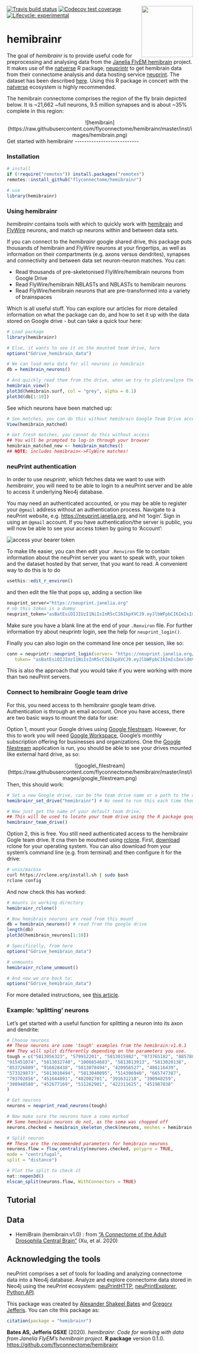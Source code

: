<!-- README.md is generated from README.Rmd. Please edit that file -->
<!-- badges: start -->
<img src="man/figures/logo.svg" align="right" height="139" /> [![Travis
build
status](https://travis-ci.org/flyconnectome/hemibrainr.svg?branch=master)](https://travis-ci.org/flyconnectome/hemibrainr)
[![Codecov test
coverage](https://codecov.io/gh/flyconnectome/hemibrainr/branch/master/graph/badge.svg)](https://codecov.io/gh/flyconnectome/hemibrainr?branch=master)
[![Lifecycle:
experimental](https://img.shields.io/badge/lifecycle-experimental-orange.svg)](https://www.tidyverse.org/lifecycle/#experimental)
<!-- badges: end -->

hemibrainr
==========

The goal of *hemibrainr* is to provide useful code for preprocessing and
analysing data from the [Janelia FlyEM
hemibrain](https://www.janelia.org/project-team/flyem) project. It makes
use of the [natverse](https://github.com/natverse) R package,
[neuprintr](https://github.com/natverse/neuprintr) to get hemibrain data
from their connectome analysis and data hosting service
[neuprint](https://github.com/connectome-neuprint/neuPrint). The dataset
has been described
[here]((https://www.biorxiv.org/content/10.1101/2020.01.21.911859v1)).
Using this R package in concert with the
[natverse](https://github.com/natverse/natverse) ecosystem is highly
recommended.

The hemibrain connectome comprises the region of the fly brain depicted
below. It is \~21,662 \~full neurons, 9.5 million synapses and is about
\~35% complete in this region:

<center>
![hemibrain](https://raw.githubusercontent.com/flyconnectome/hemibrainr/master/inst/images/hemibrain.png)
</center>
Get started with hemibrainr
---------------------------

### Installation

``` r
# install
if (!require("remotes")) install.packages("remotes")
remotes::install_github("flyconnectome/hemibrainr")

# use 
library(hemibrainr)
```

### Using hemibrainr

*hemibrainr* contains tools with which to quickly work with
[hemibrain](https://neuprint.janelia.org/help/videos?dataset=hemibrain)
and
[FlyWire](https://ngl.flywire.ai/?local_id=c8c06ea181ad5447b04beacfc4cb1b66)
neurons, and match up neurons within and between data sets.

If you can connect to the *hemibrainr* google shared drive, this package
puts thousands of hemibrain and FlyWire neurons at your fingertips, as
well as information on their compartments (e.g. axons versus dendrites),
synapses and connectivity and between data set neuron-neuron matches.
You can:

-   Read thousands of pre-skeletonised FlyWire/hemibrain neurons from
    Google Drive
-   Read FlyWire/hemibrain NBLASTs and NBLASTs to hemibrain neurons
-   Read FlyWire/hemibrain neurons that are pre-transformed into a
    variety of brainspaces

Which is all useful stuff. You can explore our articles for more
detailed information on what the package can do, and how to set it up
with the data stored on Google drive - but can take a quick tour here:

``` r
# Load package
library(hemibrainr)

# Else, it wants to see it on the mounted team drive, here
options("Gdrive_hemibrain_data")

# We can load meta data for all neurons in hemibrain
db = hemibrain_neurons()

# And quickly read them from the drive, when we try to plot/analyse them!
hemibrain_view()
plot3d(hemibrain.surf, col = "grey", alpha = 0.1)
plot3d(db[1:10])
```

See which neurons have been matched up:

``` r
# See matches, you can do this without hemibrain Google Team Drive access
View(hemibrain_matched)

# Get fresh matches, you cannot do this without access
## You will be prompted to log-in through your browser
hemibrain_matched_new <- hemibrain_matches() 
## NOTE: includes hemibrain<->FlyWire matches!
```

### neuPrint authentication

In order to use *neuprintr*, which fetches data we want to use with
*hemibrainr*, you will need to be able to login to a neuPrint server and
be able to access it underlying Neo4j database.

You may need an authenticated accounted, or you may be able to register
your `@gmail` address without an authentication process. Navigate to a
neuPrint website,
e.g. <a href="https://neuprint.janelia.org" class="uri">https://neuprint.janelia.org</a>,
and hit ‘login’. Sign in using an `@gmail` account. If you have
authentication/the server is public, you will now be able to see your
access token by going to ‘Account’:

![access your bearer
token](https://raw.githubusercontent.com/natverse/neuprintr/master/inst/images/bearertoken.png)

To make life easier, you can then edit your `.Renviron` file to contain
information about the neuPrint server you want to speak with, your token
and the dataset hosted by that server, that you want to read. A
convenient way to do this is to do

``` r
usethis::edit_r_environ()
```

and then edit the file that pops up, adding a section like

``` r
neuprint_server="https://neuprint.janelia.org"
# nb this token is a dummy
neuprint_token="asBatEsiOIJIUzI1NiIsInR5cCI6IkpXVCJ9.eyJlbWFpbCI6ImIsImxldmVsIjoicmVhZHdyaXRlIiwiaW1hZ2UtdXJsIjoiaHR0cHM7Ly9saDQuZ29vZ2xldXNlcmNvbnRlbnQuY29tLy1QeFVrTFZtbHdmcy9BQUFBQUFBQUFBDD9BQUFBQUFBQUFBQS9BQ0hpM3JleFZMeEI4Nl9FT1asb0dyMnV0QjJBcFJSZlI6MTczMjc1MjU2HH0.jhh1nMDBPl5A1HYKcszXM518NZeAhZG9jKy3hzVOWEU"
```

Make sure you have a blank line at the end of your `.Renviron` file. For
further information try about neuprintr login, see the help for
`neuprint_login()`.

Finally you can also login on the command line once per session, like
so:

``` r
conn = neuprintr::neuprint_login(server= "https://neuprint.janelia.org/",
   token= "asBatEsiOIJIUzI1NiIsInR5cCI6IkpXVCJ9.eyJlbWFpbCI6ImIsImxldmVsIjoicmVhZHdyaXRlIiwiaW1hZ2UtdXJsIjoiaHR0cHM7Ly9saDQuZ29vZ2xldXNlcmNvbnRlbnQuY29tLy1QeFVrTFZtbHdmcy9BQUFBQUFBQUFBDD9BQUFBQUFBQUFBQS9BQ0hpM3JleFZMeEI4Nl9FT1asb0dyMnV0QjJBcFJSZlI6MTczMjc1MjU2HH0.jhh1nMDBPl5A1HYKcszXM518NZeAhZG9jKy3hzVOWEU")
```

This is also the approach that you would take if you were working with
more than two neuPrint servers.

### Connect to hemibrainr Google team drive

For this, you need access to th hemibrainr google team drive.
Authentication is through an email account. Once you have access, there
are two basic ways to mount the data for use:

Option 1, mount your Google drives using [Google
filestream](https://support.google.com/a/answer/7491144?hl=en). However,
for this to work you will need [Google
Workspace](https://workspace.google.com/pricing.html), Google’s monthly
subscription offering for businesses and organizations. One the [Google
filestream](https://support.google.com/a/answer/7491144?hl=en)
application is run, you should be able to see your drives mounted like
external hard drive, as so:

<center>
![google\_filestream](https://raw.githubusercontent.com/flyconnectome/hemibrainr/master/inst/images/google_filestream.png)
</center>
Then, this should work:

``` r
# Set a new Google drive, can be the team drive name or a path to the correct drive
hemibrainr_set_drive("hemibrainr") # No need to run this each time though, this is the default. Use if you want to use a different name drive.

# Now just get the name of your default team drive.
## This will be used to locate your team drive using the R package googledrive
hemibrainr_team_drive()
```

Option 2, this is free. You still need authenticated access to the
hemibrainr Gogle team drive. It cna then be moutned using
[rclone](https://rclone.org/). First,
[download](https://rclone.org/downloads/) rclone for your operating
system. You can also download from your system’s command line (e.g. from
terminal) and then configure it for the drive:

``` bash
# unix/macosx
curl https://rclone.org/install.sh | sudo bash
rclone config
```

And now check this has worked:

``` r
# mounts in working directory
hemibrainr_rclone()

# Now hemibrain neurons are read from this mount
db = hemibrain_neurons() # read from the google drive
length(db)
plot3d(hemibrain_neurons[1:10])

# Specifically, from here
options("Gdrive_hemibrain_data")

# unmounts
hemibrainr_rclone_unmount()

# And now we are back to:
options("Gdrive_hemibrain_data")
```

For more detailed instructions, see [this
article](https://flyconnectome.github.io/hemibrainr/articles/google_filestream.html).

### Example: ‘splitting’ neurons

Let’s get started with a useful function for splitting a neuron into its
axon and dendrite:

``` r
# Choose neurons
## These neurons are some 'tough' examples from the hemibrain:v1.0.1
### They will split differently depending on the parameters you use.
tough = c("5813056323", "579912201", "5813015982", "973765182", "885788485",
"915451074", "5813032740", "1006854683", "5813013913", "5813020138",
"853726809", "916828438", "5813078494", "420956527", "486116439",
"573329873", "5813010494", "5813040095", "514396940", "665747387",
"793702856", "451644891", "482002701", "391631218", "390948259",
"390948580", "452677169", "511262901", "422311625", "451987038"
)

# Get neurons
neurons = neuprint_read_neurons(tough)

# Now make sure the neurons have a soma marked
## Some hemibrain neurons do not, as the soma was chopped off
neurons.checked = hemibrain_skeleton_check(neurons, meshes = hemibrain.rois)

# Split neuron
## These are the recommended parameters for hemibrain neurons
neurons.flow = flow_centrality(neurons.checked, polypre = TRUE,
mode = "centrifugal",
split = "distance")

# Plot the split to check it
nat::nopen3d()
nlscan_split(neurons.flow, WithConnectors = TRUE)
```

Tutorial
--------

Data
----

-   HemiBrain (hemibrain:v1.0) : from [“A Connectome of the Adult
    Drosophila Central
    Brain”](https://www.biorxiv.org/content/10.1101/2020.01.21.911859v1)
    (Xu, et al. 2020)

Acknowledging the tools
-----------------------

neuPrint comprises a set of tools for loading and analyzing connectome
data into a Neo4j database. Analyze and explore connectome data stored
in Neo4j using the neuPrint ecosystem:
[neuPrintHTTP](https://github.com/connectome-neuprint/neuPrintHTTP),
[neuPrintExplorer](https://github.com/connectome-neuprint/neuPrintExplorer),
[Python API](https://github.com/connectome-neuprint/neuprint-python).

This package was created by [Alexander Shakeel
Bates](https://scholar.google.com/citations?user=BOVTiXIAAAAJ&hl=en) and
[Gregory Jefferis](https://en.wikipedia.org/wiki/Gregory_Jefferis). You
can cite this package as:

``` r
citation(package = "hemibrainr")
```

**Bates AS, Jefferis GSXE** (2020). *hemibrainr: Code for working with
data from Janelia FlyEM’s hemibrain project.* **R package** version
0.1.0.
<a href="https://github.com/flyconnectome/hemibrainr" class="uri">https://github.com/flyconnectome/hemibrainr</a>
